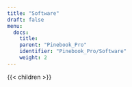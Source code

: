 ```yaml
---
title: "Software"
draft: false
menu:
  docs:
    title:
    parent: "Pinebook_Pro"
    identifier: "Pinebook_Pro/Software"
    weight: 2
---
```


{{< children >}}
